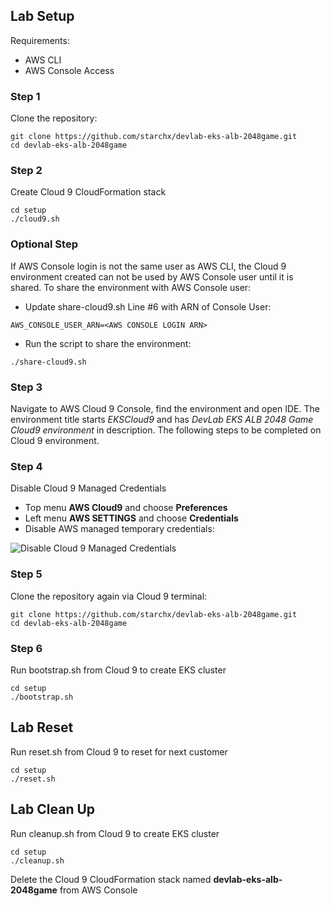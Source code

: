 ## Lab Setup

Requirements:

* AWS CLI
* AWS Console Access

### Step 1

Clone the repository:

```
git clone https://github.com/starchx/devlab-eks-alb-2048game.git
cd devlab-eks-alb-2048game
```

### Step 2

Create Cloud 9 CloudFormation stack

```
cd setup
./cloud9.sh
```

### Optional Step

If AWS Console login is not the same user as AWS CLI, the Cloud 9 environment created can not be used by AWS Console user until it is shared. To share the environment with AWS Console user:

* Update share-cloud9.sh Line #6 with ARN of Console User:

```
AWS_CONSOLE_USER_ARN=<AWS CONSOLE LOGIN ARN>
```

* Run the script to share the environment:

```
./share-cloud9.sh
```

### Step 3

Navigate to AWS Cloud 9 Console, find the environment and open IDE. The environment title starts *EKSCloud9* and has *DevLab EKS ALB 2048 Game Cloud9 environment* in description. The following steps to be completed on Cloud 9 environment.

### Step 4

Disable Cloud 9 Managed Credentials

* Top menu **AWS Cloud9** and choose **Preferences**
* Left menu **AWS SETTINGS** and choose **Credentials**
* Disable AWS managed temporary credentials:

![Disable Cloud 9 Managed Credentials](https://raw.githubusercontent.com/starchx/devlab-eks-alb-2048game/master/setup/disable-cloud9-credentials.png "Disable Cloud 9 Managed Credentials")

### Step 5

Clone the repository again via Cloud 9 terminal:

```
git clone https://github.com/starchx/devlab-eks-alb-2048game.git
cd devlab-eks-alb-2048game
```

### Step 6

Run bootstrap.sh from Cloud 9 to create EKS cluster

```
cd setup
./bootstrap.sh
```

## Lab Reset

Run reset.sh from Cloud 9 to reset for next customer

```
cd setup
./reset.sh
```

## Lab Clean Up

Run cleanup.sh from Cloud 9 to create EKS cluster

```
cd setup
./cleanup.sh
```

Delete the Cloud 9 CloudFormation stack named **devlab-eks-alb-2048game** from AWS Console
